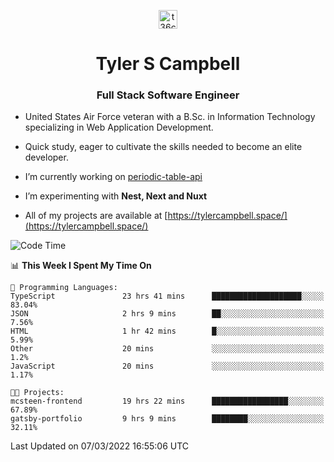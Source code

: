<p align="center">
<a href="https://www.linkedin.com/in/t36campbell" target="blank"><img align="center" src="https://ik.imagekit.io/t36campbell/Portfolio/linkedin.png.original_m8bbGgPh6.png" alt="t36campbell" height="30" width="30" /></a>
</p>
<h1 align="center">Tyler S Campbell</h1>
<h3 align="center">Full Stack Software Engineer</h3>

* United States Air Force veteran with a B.Sc. in Information Technology specializing in Web Application Development. 

* Quick study, eager to cultivate the skills needed to become an elite developer.

* I’m currently working on [periodic-table-api](https://github.com/t36campbell/periodic-table-api)

* I’m experimenting with **Nest, Next and Nuxt**

* All of my projects are available at [https://tylercampbell.space/](https://tylercampbell.space/)

<!--START_SECTION:waka-->
![Code Time](http://img.shields.io/badge/Code%20Time-1%2C477%20hrs%2024%20mins-blue)

📊 **This Week I Spent My Time On** 

```text
💬 Programming Languages: 
TypeScript               23 hrs 41 mins      ████████████████████░░░░░   83.04% 
JSON                     2 hrs 9 mins        ██░░░░░░░░░░░░░░░░░░░░░░░   7.56% 
HTML                     1 hr 42 mins        █░░░░░░░░░░░░░░░░░░░░░░░░   5.99% 
Other                    20 mins             ░░░░░░░░░░░░░░░░░░░░░░░░░   1.2% 
JavaScript               20 mins             ░░░░░░░░░░░░░░░░░░░░░░░░░   1.17%

🐱‍💻 Projects: 
mcsteen-frontend         19 hrs 22 mins      █████████████████░░░░░░░░   67.89% 
gatsby-portfolio         9 hrs 9 mins        ████████░░░░░░░░░░░░░░░░░   32.11%

```


 Last Updated on 07/03/2022 16:55:06 UTC
<!--END_SECTION:waka-->
